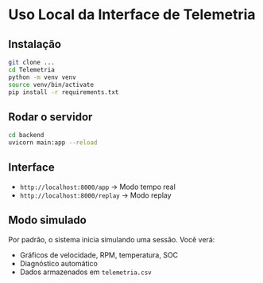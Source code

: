 # Uso Local da Interface de Telemetria

## Instalação

```bash
git clone ...
cd Telemetria
python -m venv venv
source venv/bin/activate
pip install -r requirements.txt
```

## Rodar o servidor

```bash
cd backend
uvicorn main:app --reload
```

## Interface

- `http://localhost:8000/app` → Modo tempo real
- `http://localhost:8000/replay` → Modo replay

## Modo simulado

Por padrão, o sistema inicia simulando uma sessão. Você verá:

- Gráficos de velocidade, RPM, temperatura, SOC
- Diagnóstico automático
- Dados armazenados em `telemetria.csv`
